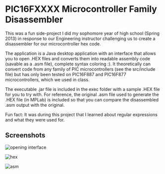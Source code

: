 # PIC16FXXXX Microcontroller Family Disassembler

This was a fun side-project I did my sophomore year of high school (Spring 2013) in response to our Engineering instructor challenging us to create a disassembler for our microcontroller hex code.

The application is a Java desktop application with an interface that allows you to open .HEX files and converts them into readable assembly code (savable as a .asm file), complete syntax coloring :).  It theoretically can convert code from any family of PIC microcontrollers (see the src/include file) but has only been tested on PIC16F887 and PIC16F877 microcontrollers, which we used in class.

The executable .jar file is included in the exec folder with a sample .HEX file for you to try with.  For reference, the original .asm file used to generate the .HEX file (in MPLab) is included so that you can compare the disassembled .asm output with the original.

Fun fact: It was during this project that I learned about regular expressions and what they were used for.

## Screenshots

![opening interface](https://raw.githubusercontent.com/rfong/disassembler/master/screenshots/screenshot1.jpg)

![hex](https://raw.githubusercontent.com/rfong/disassembler/master/screenshots/screenshot2.jpg)

![asm](https://raw.githubusercontent.com/rfong/disassembler/master/screenshots/screenshot3.jpg)
